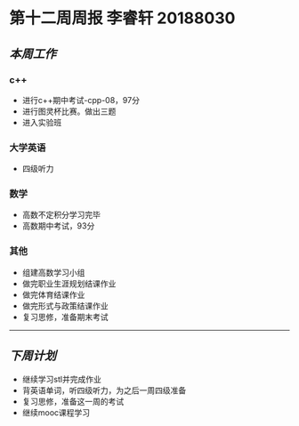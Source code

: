 # **第十二周周报 李睿轩 20188030** 
## *本周工作* 
### c++ 
* 进行c++期中考试-cpp-08，97分
* 进行图灵杯比赛。做出三题
* 进入实验班  
### 大学英语 
* 四级听力 
### 数学 
* 高数不定积分学习完毕
* 高数期中考试，93分
### 其他
* 组建高数学习小组
* 做完职业生涯规划结课作业
* 做完体育结课作业
* 做完形式与政策结课作业
* 复习思修，准备期末考试
--- 
## *下周计划* 
* 继续学习stl并完成作业
* 背英语单词，听四级听力，为之后一周四级准备 
* 复习思修，准备这一周的考试
* 继续mooc课程学习 
